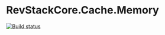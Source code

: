 # RevStackCore.Cache.Memory

[![Build status](https://ci.appveyor.com/api/projects/status/i5gud60ggh165bqx?svg=true)](https://ci.appveyor.com/project/tachyon1337/cache-memory)